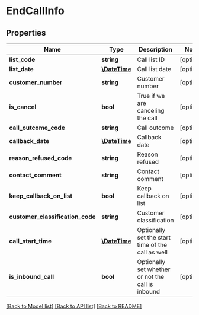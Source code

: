 # EndCallInfo

## Properties
Name | Type | Description | Notes
------------ | ------------- | ------------- | -------------
**list_code** | **string** | Call list ID | [optional] 
**list_date** | [**\DateTime**](\DateTime.md) | Call list date | [optional] 
**customer_number** | **string** | Customer number | [optional] 
**is_cancel** | **bool** | True if we are canceling the call | [optional] 
**call_outcome_code** | **string** | Call outcome | [optional] 
**callback_date** | [**\DateTime**](\DateTime.md) | Callback date | [optional] 
**reason_refused_code** | **string** | Reason refused | [optional] 
**contact_comment** | **string** | Contact comment | [optional] 
**keep_callback_on_list** | **bool** | Keep callback on list | [optional] 
**customer_classification_code** | **string** | Customer classification | [optional] 
**call_start_time** | [**\DateTime**](\DateTime.md) | Optionally set the start time of the call as well | [optional] 
**is_inbound_call** | **bool** | Optionally set whether or not the call is inbound | [optional] 

[[Back to Model list]](../README.md#documentation-for-models) [[Back to API list]](../README.md#documentation-for-api-endpoints) [[Back to README]](../README.md)


